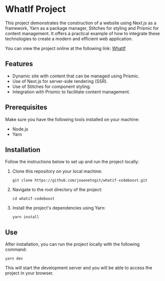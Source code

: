 # WhatIf Project

This project demonstrates the construction of a website using Next.js as a framework, Yarn as a package manager, Stitches for styling and Prismic for content management. It offers a practical example of how to integrate these technologies to create a modern and efficient web application.

You can view the project online at the following link: [WhatIf](https://joao-whatif-codeboost.vercel.app/)

## Features

- Dynamic site with content that can be managed using Prismic.
- Use of Next.js for server-side rendering (SSR).
- Use of Stitches for component styling.
- Integration with Prismic to facilitate content management.

## Prerequisites

Make sure you have the following tools installed on your machine:

- Node.js
- Yarn

## Installation

Follow the instructions below to set up and run the project locally:

1. Clone this repository on your local machine:

   ```
   git clone https://github.com/joaonetogit/whatif-codeboost.git
   ```

2. Navigate to the root directory of the project:

   ```
   cd whatif-codeboost
   ```

3. Install the project's dependencies using Yarn:

   ```
   yarn install
   ```

## Use

After installation, you can run the project locally with the following command:

```
yarn dev
```

This will start the development server and you will be able to access the project in your browser.
